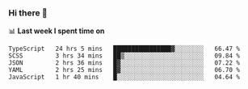 ### Hi there 👋

<!--
**DBvc/DBvc** is a ✨ _special_ ✨ repository because its `README.md` (this file) appears on your GitHub profile.

Here are some ideas to get you started:

- 🔭 I’m currently working on ...
- 🌱 I’m currently learning ...
- 👯 I’m looking to collaborate on ...
- 🤔 I’m looking for help with ...
- 💬 Ask me about ...
- 📫 How to reach me: ...
- 😄 Pronouns: ...
- ⚡ Fun fact: ...
-->

📊 **Last week I spent time on**
<!--START_SECTION:waka-->
```text
TypeScript   24 hrs 5 mins   ████████████████▓░░░░░░░░   66.47 % 
SCSS         3 hrs 34 mins   ██▒░░░░░░░░░░░░░░░░░░░░░░   09.84 % 
JSON         2 hrs 36 mins   █▓░░░░░░░░░░░░░░░░░░░░░░░   07.22 % 
YAML         2 hrs 25 mins   █▓░░░░░░░░░░░░░░░░░░░░░░░   06.70 % 
JavaScript   1 hr 40 mins    █░░░░░░░░░░░░░░░░░░░░░░░░   04.64 % 
```
<!--END_SECTION:waka-->
